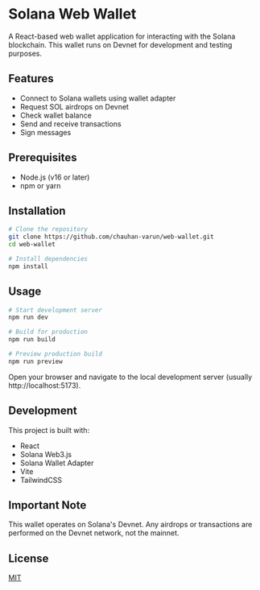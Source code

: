 # Solana Web Wallet

A React-based web wallet application for interacting with the Solana blockchain. This wallet runs on Devnet for development and testing purposes.

## Features

- Connect to Solana wallets using wallet adapter
- Request SOL airdrops on Devnet
- Check wallet balance
- Send and receive transactions
- Sign messages

## Prerequisites

- Node.js (v16 or later)
- npm or yarn

## Installation

```bash
# Clone the repository
git clone https://github.com/chauhan-varun/web-wallet.git
cd web-wallet

# Install dependencies
npm install
```

## Usage

```bash
# Start development server
npm run dev

# Build for production
npm run build

# Preview production build
npm run preview
```

Open your browser and navigate to the local development server (usually http://localhost:5173).

## Development

This project is built with:

- React
- Solana Web3.js
- Solana Wallet Adapter
- Vite
- TailwindCSS

## Important Note

This wallet operates on Solana's Devnet. Any airdrops or transactions are performed on the Devnet network, not the mainnet.

## License

[MIT](LICENSE)
